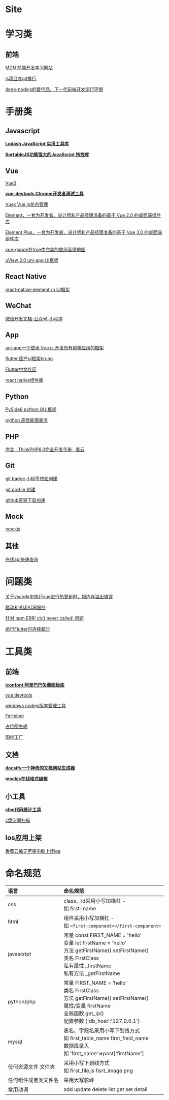 # Site

# 学习类

## 前端

[MDN 前端开发学习网站](https://developer.mozilla.org/zh-CN/)

[js项目库git排行](https://bestofjs.org/)

[deno-nodejs的替代品，下一代前端开发运行环境](https://deno.land/)

# 手册类

## Javascript

**[Lodash JavaScript 实用工具库](https://www.lodashjs.com/)**

**[SortableJS功能强大的JavaScript 拖拽库](http://www.sortablejs.com/)**

## Vue

[Vue3](https://v3.cn.vuejs.org/)

**[vue-devtools Chrome开发者调试工具](https://github.com/vuejs/vue-devtools)**

[Vuex Vue.js状态管理](https://vuex.vuejs.org/zh/guide/)

[Element，一套为开发者、设计师和产品经理准备的基于 Vue 2.0 的桌面端组件库](https://element.eleme.cn/#/zh-CN/component/installation)

[Element Plus，一套为开发者、设计师和产品经理准备的基于 Vue 3.0 的桌面端组件库](https://element-plus.gitee.io/#/zh-CN/component/installation)

[vue-gaode在Vue中完美的使用高德地图](http://vue-gaode.rxshc.com/)

[uView 2.0 uni-app UI框架](https://www.uviewui.com/components/form.html)

## React Native

[react-native-element rn UI框架](https://reactnativeelements.com/docs/)

## WeChat

[微信开发文档-公众号-小程序](https://developers.weixin.qq.com/doc/)

## App

[uni-app一个使用 Vue.js 开发所有前端应用的框架](https://uniapp.dcloud.net.cn/quickstart-cli)

[flutter 国产ui框架bruno](https://bruno.ke.com/page/guide/start)

[Flutter中文社区](http://www.flutterchina.net.cn/tech/flutter)

[react native组件库](https://js.coach/)

## Python

[PySide6 python GUI框架](https://doc.qt.io/qtforpython/PySide6/QtGui/index.html)

[python 高性能图表库](https://matplotlib.org/)

## PHP

[序言 · ThinkPHP6.0完全开发手册 · 看云](https://www.kancloud.cn/manual/thinkphp6_0/1037479)

## Git

[git badge 小标签按钮创建](https://shields.io/)

[git profile 创建](https://rahuldkjain.github.io/gh-profile-readme-generator/)

[github资源下载加速](https://ghproxy.com/)

## Mock

[mockjs](http://mockjs.com/)

## 其他

[在线api快速查询](https://devdocs.io/)

# 问题类

[关于vscode中执行vue进行热更新时，报内存溢出错误](https://blog.csdn.net/weixin_46275928/article/details/109725616)

[启动和关闭ADB服务](https://blog.csdn.net/sirchenhua/article/details/49229799)

[针对 npm ERR! cb() never called! 问题](https://www.cnblogs.com/webdragon/p/9700879.html)

[运行Flutter时连接超时](https://www.cnblogs.com/steinven/p/13972097.html)

# 工具类

## 前端

**[iconfont 阿里巴巴矢量图标库](https://www.iconfont.cn/)**

[vue devtools](https://github.com/vuejs/devtools/)

[windows nodejs版本管理工具](https://github.com/coreybutler/nvm-windows/releases)

[FeHelper](https://github.com/zxlie/FeHelper/tree/master/apps/static/screenshot/crx)

[占位图生成](https://placekitten.com/)

[图标工厂](https://icon.wuruihong.com/)

## 文档

**[docsify一个神奇的文档网站生成器](https://docsify.js.org/#/zh-cn/)**

**[mockjs在线格式编辑](http://mockjs.com/0.1/editor.html#help)**

## 小工具

**[cloc代码统计工具](https://github.com/AlDanial/cloc/releases)**

[c盘空间扫描](https://www.jam-software.com/treesize_free)

## Ios应用上架

[香蕉云编无苹果电脑上传ipa](https://www.yunedit.com/)

# 命名规范

| 语言         | 命名规范                                                                                                                                                            |
|:---------- |:--------------------------------------------------------------------------------------------------------------------------------------------------------------- |
| css        | class、id采用小写加横杠 - <br>如 first-name                                                                                                                              |
| html       | 组件采用小写加横杠 - <br>如 `<first-component></first-component>`                                                                                                         |
| javascript | 常量 const FIRST_NAME = 'hello' <br>变量  let firstName = 'hello' <br>方法 getFirstName() setFirstName() <br>类名 FirstClass <br>私有属性 _firstName <br>私有方法 _getFirstName |
| python/php | 常量 FIRST_NAME = 'hello' <br>类名 FirstClass <br>方法 getFirstName() setFirstName() <br>属性/变量 firstName  <br>全局函数 get_ip()  <br>配置参数 {'db_host':'127.0.0.1'}         |
| mysql      | 表名、字段名采用小写下划线方式 <br>如 first_table_name  first_field_name <br>数据库录入 <br>如 'first_name'=>post['firstName']                                                        |
| 任何资源文件 文件夹 | 采用小写下划线方式 <br>如 first_file.js fisrt_image.png                                                                                                                   |
| 任何组件或者类文件名 | 采用大写驼峰                                                                                                                                                          |
| 常用动词       | add update delete list get set detail                                                                                                                           |